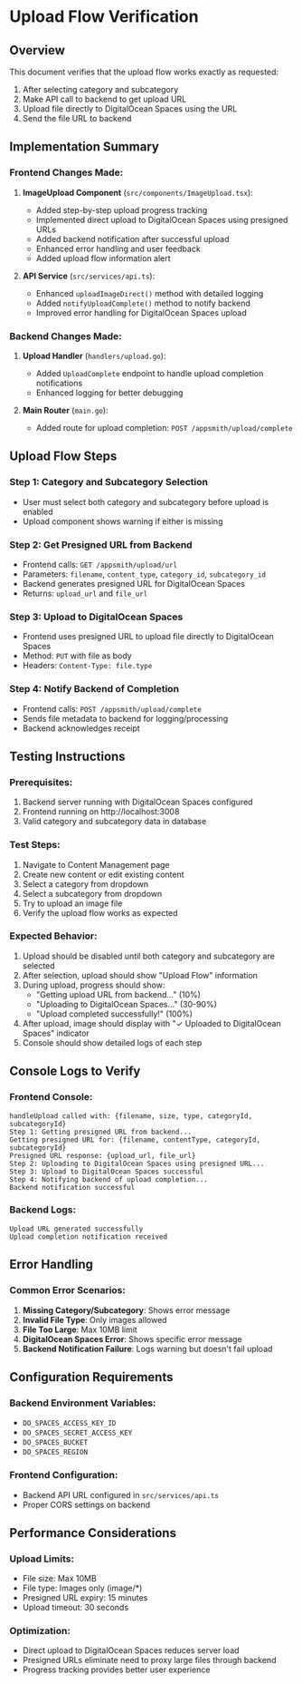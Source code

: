 # Upload Flow Verification

## Overview
This document verifies that the upload flow works exactly as requested:
1. After selecting category and subcategory
2. Make API call to backend to get upload URL
3. Upload file directly to DigitalOcean Spaces using the URL
4. Send the file URL to backend

## Implementation Summary

### Frontend Changes Made:
1. **ImageUpload Component** (`src/components/ImageUpload.tsx`):
   - Added step-by-step upload progress tracking
   - Implemented direct upload to DigitalOcean Spaces using presigned URLs
   - Added backend notification after successful upload
   - Enhanced error handling and user feedback
   - Added upload flow information alert

2. **API Service** (`src/services/api.ts`):
   - Enhanced `uploadImageDirect()` method with detailed logging
   - Added `notifyUploadComplete()` method to notify backend
   - Improved error handling for DigitalOcean Spaces upload

### Backend Changes Made:
1. **Upload Handler** (`handlers/upload.go`):
   - Added `UploadComplete` endpoint to handle upload completion notifications
   - Enhanced logging for better debugging

2. **Main Router** (`main.go`):
   - Added route for upload completion: `POST /appsmith/upload/complete`

## Upload Flow Steps

### Step 1: Category and Subcategory Selection
- User must select both category and subcategory before upload is enabled
- Upload component shows warning if either is missing

### Step 2: Get Presigned URL from Backend
- Frontend calls: `GET /appsmith/upload/url`
- Parameters: `filename`, `content_type`, `category_id`, `subcategory_id`
- Backend generates presigned URL for DigitalOcean Spaces
- Returns: `upload_url` and `file_url`

### Step 3: Upload to DigitalOcean Spaces
- Frontend uses presigned URL to upload file directly to DigitalOcean Spaces
- Method: `PUT` with file as body
- Headers: `Content-Type: file.type`

### Step 4: Notify Backend of Completion
- Frontend calls: `POST /appsmith/upload/complete`
- Sends file metadata to backend for logging/processing
- Backend acknowledges receipt

## Testing Instructions

### Prerequisites:
1. Backend server running with DigitalOcean Spaces configured
2. Frontend running on http://localhost:3008
3. Valid category and subcategory data in database

### Test Steps:
1. Navigate to Content Management page
2. Create new content or edit existing content
3. Select a category from dropdown
4. Select a subcategory from dropdown
5. Try to upload an image file
6. Verify the upload flow works as expected

### Expected Behavior:
1. Upload should be disabled until both category and subcategory are selected
2. After selection, upload should show "Upload Flow" information
3. During upload, progress should show:
   - "Getting upload URL from backend..." (10%)
   - "Uploading to DigitalOcean Spaces..." (30-90%)
   - "Upload completed successfully!" (100%)
4. After upload, image should display with "✓ Uploaded to DigitalOcean Spaces" indicator
5. Console should show detailed logs of each step

## Console Logs to Verify

### Frontend Console:
```
handleUpload called with: {filename, size, type, categoryId, subcategoryId}
Step 1: Getting presigned URL from backend...
Getting presigned URL for: {filename, contentType, categoryId, subcategoryId}
Presigned URL response: {upload_url, file_url}
Step 2: Uploading to DigitalOcean Spaces using presigned URL...
Step 3: Upload to DigitalOcean Spaces successful
Step 4: Notifying backend of upload completion...
Backend notification successful
```

### Backend Logs:
```
Upload URL generated successfully
Upload completion notification received
```

## Error Handling

### Common Error Scenarios:
1. **Missing Category/Subcategory**: Shows error message
2. **Invalid File Type**: Only images allowed
3. **File Too Large**: Max 10MB limit
4. **DigitalOcean Spaces Error**: Shows specific error message
5. **Backend Notification Failure**: Logs warning but doesn't fail upload

## Configuration Requirements

### Backend Environment Variables:
- `DO_SPACES_ACCESS_KEY_ID`
- `DO_SPACES_SECRET_ACCESS_KEY`
- `DO_SPACES_BUCKET`
- `DO_SPACES_REGION`

### Frontend Configuration:
- Backend API URL configured in `src/services/api.ts`
- Proper CORS settings on backend

## Performance Considerations

### Upload Limits:
- File size: Max 10MB
- File type: Images only (image/*)
- Presigned URL expiry: 15 minutes
- Upload timeout: 30 seconds

### Optimization:
- Direct upload to DigitalOcean Spaces reduces server load
- Presigned URLs eliminate need to proxy large files through backend
- Progress tracking provides better user experience 